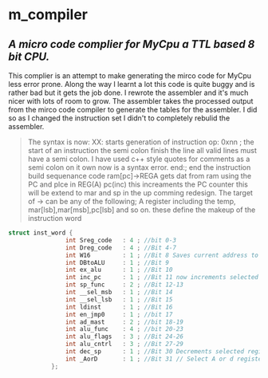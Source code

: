 # m_compiler
## _A micro code complier for MyCpu a TTL based 8 bit CPU._

This complier is an attempt to make generating the mirco code for MyCpu less error prone. Along the way I learnt a lot this code is quite 
buggy and is rather bad but it gets the job done. I rewrote the assembler and it's much nicer with lots of room to grow.
The assembler takes the processed output from the mirco code compiler to generate the tables for the assembler.
I did so as I changed the instruction set I didn't to completely rebulid the assembler.

 

> The syntax is now: 
> XX: starts generation of instruction
> op: 0xnn ; the start of an instruction the semi colon finish the line all valid lines must have a semi colon.
>  I have used c++ style quotes for comments as a semi colon on it own now is a syntax error.
> end:; end the instruction build sequenance code 
> ram[pc]->REGA gets dat from ram using the PC and plce in REG(A)
> pc(inc) this increaments the PC counter this will be extend to mar and sp in the up comming redesign.
> The target of -> can be any of the following;
> A register including the temp, mar[lsb],mar[msb],pc[lsb] and so on. 
> these define the makeup of the instruction word 

```c
struct inst_word {
				int Sreg_code 	: 4	; //bit 0-3 
				int Dreg_code	: 4 ; //Bit 4-7
				int W16 		: 1 ; //Bit 8 Saves current address to 16 bit reg 
				int DBtoALU		: 1	; //Bit 9
				int ex_alu		: 1	; //Bit 10
				int inc_pc		: 1	; //Bit 11 now increments selected 16 reg 
				int sp_func		: 2	; //Bit 12-13 
				int __sel_msb	: 1 ; //Bit 14  
				int __sel_lsb	: 1 ; //Bit 15
				int ldinst		: 1 ; //Bit 16
				int en_jmp0		: 1 ; //bit 17
				int ad_mast		: 2	; //bit 18-19
				int alu_func	: 4 ; //bit 20-23
				int alu_flags	: 3 ; //Bit 24-26
				int alu_cntrl	: 3	; //Bit 27-29
				int dec_sp		: 1 ; //Bit 30 Decrements selected register
				int _AorD    	: 1 ; //Bit 31 // Select A or d register set to ALU
			};
```



